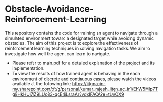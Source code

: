 # Obstacle-Avoidance-Reinforcement-Learning
This repository contains the code for training an agent to navigate through a simulated environment toward a designated target while avoiding dynamic obstacles. The aim of this project is to explore the effectiveness of reinforcement learning techniques in solving navigation tasks. We aim to investigate how well the agent can learn to navigate.
- Please refer to main.pdf for a detailed explanation of the project and its implementation.
- To view the results of how trained agent is behaving in the each environment of discrete and continuous cases, please watch the videos available at the following link: https://iitgnacin-my.sharepoint.com/:f:/g/personal/kumar_rajesh_iitgn_ac_in1/EhW5MIp7TgBHkHUi7lZ9LUoB3-qcE4iLsraAr2vdxlFACA?e=tLwOX9
